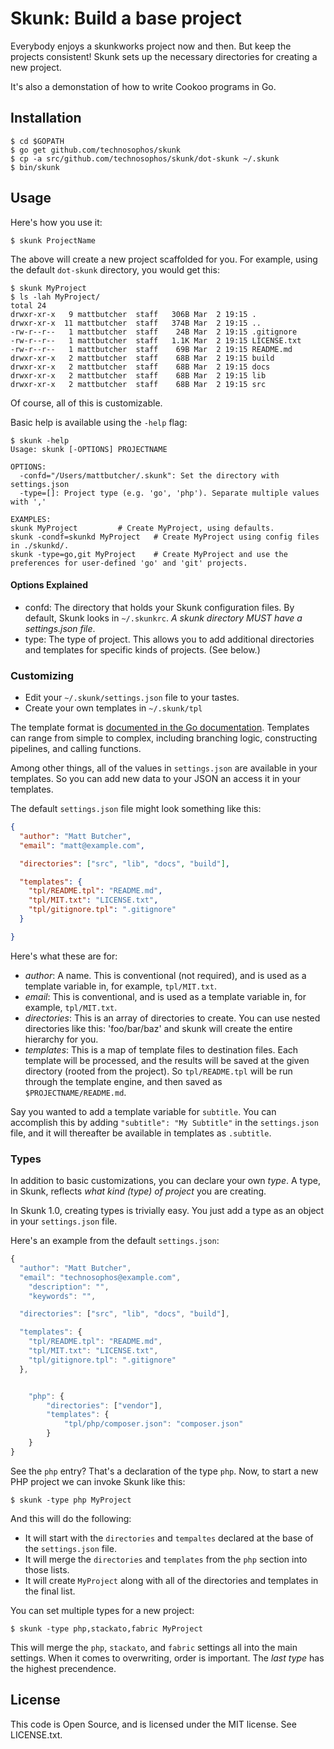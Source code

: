# Skunk: Build a base project

Everybody enjoys a skunkworks project now and then. But keep the
projects consistent! Skunk sets up the necessary directories for
creating a new project.

It's also a demonstation of how to write Cookoo programs in Go.

## Installation

```
$ cd $GOPATH
$ go get github.com/technosophos/skunk
$ cp -a src/github.com/technosophos/skunk/dot-skunk ~/.skunk
$ bin/skunk
```

## Usage

Here's how you use it:

```
$ skunk ProjectName
```

The above will create a new project scaffolded for you. For example,
using the default `dot-skunk` directory, you would get this:

```
$ skunk MyProject
$ ls -lah MyProject/
total 24
drwxr-xr-x   9 mattbutcher  staff   306B Mar  2 19:15 .
drwxr-xr-x  11 mattbutcher  staff   374B Mar  2 19:15 ..
-rw-r--r--   1 mattbutcher  staff    24B Mar  2 19:15 .gitignore
-rw-r--r--   1 mattbutcher  staff   1.1K Mar  2 19:15 LICENSE.txt
-rw-r--r--   1 mattbutcher  staff    69B Mar  2 19:15 README.md
drwxr-xr-x   2 mattbutcher  staff    68B Mar  2 19:15 build
drwxr-xr-x   2 mattbutcher  staff    68B Mar  2 19:15 docs
drwxr-xr-x   2 mattbutcher  staff    68B Mar  2 19:15 lib
drwxr-xr-x   2 mattbutcher  staff    68B Mar  2 19:15 src
```

Of course, all of this is customizable.

Basic help is available using the `-help` flag:

```
$ skunk -help
Usage: skunk [-OPTIONS] PROJECTNAME

OPTIONS:
  -confd="/Users/mattbutcher/.skunk": Set the directory with settings.json
  -type=[]: Project type (e.g. 'go', 'php'). Separate multiple values with ','

EXAMPLES:
skunk MyProject			# Create MyProject, using defaults.
skunk -condf=skunkd MyProject	# Create MyProject using config files in ./skunkd/.
skunk -type=go,git MyProject	# Create MyProject and use the preferences for user-defined 'go' and 'git' projects.
```

#### Options Explained

- confd: The directory that holds your Skunk configuration files. By
default, Skunk looks in `~/.skunkrc`. *A skunk directory MUST have a
settings.json file*.
- type: The type of project. This allows you to add additional
directories and templates for specific kinds of projects. (See below.)


### Customizing

* Edit your `~/.skunk/settings.json` file to your tastes.
* Create your own templates in `~/.skunk/tpl`

The template format is [documented in the Go documentation](http://golang.org/pkg/text/template/#pkg-overview).
Templates can range from simple to complex, including branching logic,
constructing pipelines, and calling functions.

Among other things, all of the values in `settings.json` are available
in your templates. So you can add new data to your JSON an access it in
your templates.

The default `settings.json` file might look something like this:

```json
{
  "author": "Matt Butcher",
  "email": "matt@example.com",

  "directories": ["src", "lib", "docs", "build"],

  "templates": {
    "tpl/README.tpl": "README.md",
    "tpl/MIT.txt": "LICENSE.txt",
    "tpl/gitignore.tpl": ".gitignore"
  }

}
```

Here's what these are for:

- *author*: A name. This is conventional (not required), and is used as a
template variable in, for example, `tpl/MIT.txt`.
- *email*: This is conventional, and is used as a template variable in,
for example, `tpl/MIT.txt`.
- *directories*: This is an array of directories to create. You can use
nested directories like this: 'foo/bar/baz' and skunk will create the
entire hierarchy for you.
- *templates*: This is a map of template files to destination files. Each
template will be processed, and the results will be saved at the given
directory (rooted from the project). So `tpl/README.tpl` will be run
through the template engine, and then saved as `$PROJECTNAME/README.md`.

Say you wanted to add a template variable for `subtitle`. You can
accomplish this by adding `"subtitle": "My Subtitle"` in the
`settings.json` file, and it will thereafter be available in templates
as `.subtitle`.

### Types

In addition to basic customizations, you can declare your own *type*. A
type, in Skunk, reflects *what kind (type) of project* you are creating.

In Skunk 1.0, creating types is trivially easy. You just add a type as
an object in your `settings.json` file.

Here's an example from the default `settings.json`:

```javascript
{
  "author": "Matt Butcher",
  "email": "technosophos@example.com",
	"description": "",
	"keywords": "",

  "directories": ["src", "lib", "docs", "build"],

  "templates": {
    "tpl/README.tpl": "README.md",
    "tpl/MIT.txt": "LICENSE.txt",
    "tpl/gitignore.tpl": ".gitignore"
  },


	"php": {
		"directories": ["vendor"],
		"templates": {
			"tpl/php/composer.json": "composer.json"
		}
	}
}

```

See the `php` entry? That's a declaration of the type `php`. Now, to
start a new PHP project we can invoke Skunk like this:

```
$ skunk -type php MyProject
```

And this will do the following:

- It will start with the `directories` and `tempaltes` declared at the
base of the `settings.json` file.
- It will merge the `directories` and `templates` from the `php` section
into those lists.
- It will create `MyProject` along with all of the directories and
templates in the final list.

You can set multiple types for a new project:

```
$ skunk -type php,stackato,fabric MyProject
```

This will merge the `php`, `stackato`, and `fabric` settings all into
the main settings. When it comes to overwriting, order is important. The
*last type* has the highest precendence.


## License

This code is Open Source, and is licensed under the MIT license. See
LICENSE.txt.
